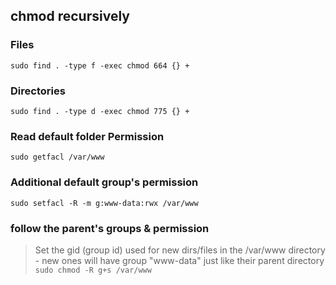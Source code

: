 ## chmod recursively 

### Files
`sudo find . -type f -exec chmod 664 {} +`

### Directories
`sudo find . -type d -exec chmod 775 {} +`

### Read default folder Permission
`sudo getfacl /var/www`

### Additional default group's permission 
`sudo setfacl -R -m g:www-data:rwx /var/www`

### follow the parent's groups & permission 
> Set the gid (group id) used for new dirs/files in the /var/www directory - new ones will have group "www-data" just like their parent directory
`sudo chmod -R g+s /var/www`
